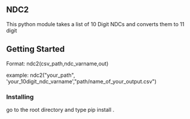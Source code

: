 ## NDC2

This python module takes a list of 10 Digit NDCs and converts them to 11 digit

## Getting Started

Format:
ndc2(csv_path,ndc_varname,out)

example:
ndc2("your_path", 'your_10digit_ndc_varname',"path/name_of_your_output.csv")

### Installing

go to the root directory and type pip install .




